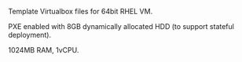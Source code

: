 Template Virtualbox files for 64bit RHEL VM.

PXE enabled with 8GB dynamically allocated HDD (to support stateful deployment).

1024MB RAM, 1vCPU.
